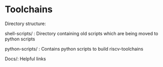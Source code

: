 # Toolchains
Directory structure:

shell-scripts/ :
	Directory containing old scripts which are being moved to python scripts

python-scripts/ :
	Contains python scripts to build riscv-toolchains

Docs/:
	Helpful links
